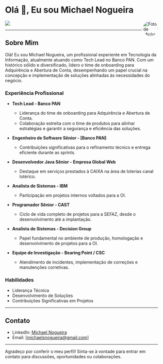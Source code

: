 # Olá 👋, Eu sou Michael Nogueira
<style>
  .round-image {
    border-radius: 50%;
  }
</style>

<a target="_blank" href="https://www.linkedin.com/in/michael-nogueira-4a27a326/">
  <img src="https://media.licdn.com/dms/image/C4D03AQHicvyWN1Y3eg/profile-displayphoto-shrink_800_800/0/1642325015630?e=1709769600&v=beta&t=z6A56dsFDAipiVhyHkZwMc0LmyDhKA2B9Z-ImyvGdqk" alt="Foto de Michael Nogueira" align="right" height="50" class="round-image">
</a>

<a target="_blank" href="https://www.linkedin.com/in/michael-nogueira-4a27a326/">
  <img src="https://img.shields.io/badge/linkedin-0077B5.svg?style=for-the-badge&logo=linkedin&logoColor=white">
</a>

---

## Sobre Mim

Olá! Eu sou Michael Nogueira, um profissional experiente em Tecnologia da Informação, atualmente atuando como Tech Lead no Banco PAN. Com um histórico sólido e diversificado, lidero o time de onboarding para Adquirência e Abertura de Conta, desempenhando um papel crucial na concepção e implementação de soluções alinhadas às necessidades do negócio.

### Experiência Profissional

- **Tech Lead - Banco PAN**
    - Liderança do time de onboarding para Adquirência e Abertura de Conta.
    - Colaboração estreita com o time de produtos para alinhar estratégias e garantir a segurança e eficiência das soluções.

- **Engenheiro de Software Sênior - [Banco PAN]**
    - Contribuições significativas para o refinamento técnico e entrega eficiente durante as sprints.

- **Desenvolvedor Java Sênior - Empresa Global Web**
    - Destaque em serviços prestados à CAIXA na área de loterias canal lotérico.

- **Analista de Sistemas - IBM**
    - Participação em projetos internos voltados para a OI.

- **Programador Sênior - CAST**
    - Ciclo de vida completo de projetos para a SEFAZ, desde o desenvolvimento até a implantação.

- **Analista de Sistemas - Decision Group**
    - Papel fundamental no ambiente de produção, homologação e desenvolvimento de projetos para a OI.

- **Equipe de Investigação - Bearing Point / CSC**
    - Atendimento de incidentes, implementação de correções e manutenções corretivas.

### Habilidades

- Liderança Técnica
- Desenvolvimento de Soluções
- Contribuições Significativas em Projetos

---

## Contato

- LinkedIn: [Michael Nogueira](https://www.linkedin.com/in/michael-nogueira-4a27a326/)
- Email: [michaelsnogueira@gmail.com]

---

Agradeço por conferir o meu perfil! Sinta-se à vontade para entrar em contato para discussões, oportunidades ou colaborações.
